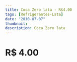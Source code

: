 ```yaml
---
title: Coca Zero lata - R$4.00
tags: [Refrigerantes-Lata]
date: "2010-07-07"
thumbnail: 
description: Coca Zero lata
---
```


# R$ 4.00